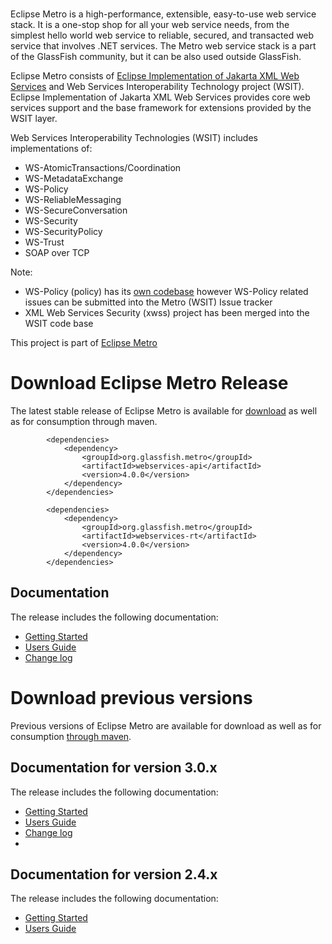 <br/>


Eclipse Metro is a high-performance, extensible, easy-to-use web service stack.
It is a one-stop shop for all your web service needs, from the simplest
hello world web service to reliable, secured, and transacted web service
that involves .NET services. The Metro web service stack is a part of
the GlassFish community, but it can be also used outside GlassFish.

Eclipse Metro consists of [Eclipse Implementation of Jakarta XML Web Services](https://eclipse-ee4j.github.io/metro-jax-ws)
and Web Services Interoperability Technology project (WSIT). Eclipse Implementation of Jakarta XML Web Services
provides core web services support and the base framework for extensions provided by the WSIT layer.

Web Services Interoperability Technologies (WSIT) includes implementations of:

* WS-AtomicTransactions/Coordination
* WS-MetadataExchange
* WS-Policy
* WS-ReliableMessaging
* WS-SecureConversation
* WS-Security
* WS-SecurityPolicy
* WS-Trust
* SOAP over TCP


Note:

* WS-Policy (policy) has its [own codebase](https://github.com/eclipse-ee4j/metro-policy) however
WS-Policy related issues can be submitted into the Metro (WSIT) Issue tracker
* XML Web Services Security (xwss) project has been merged into the WSIT code base

This project is part of [Eclipse Metro](https://projects.eclipse.org/projects/ee4j.metro)


# <a name="Download_Metro_Release"></a>Download Eclipse Metro Release

The latest stable release of Eclipse Metro is available for
[download](https://repo1.maven.org/maven2/org/glassfish/metro/metro-standalone/4.0.0/metro-standalone-4.0.0.zip)
as well as for consumption through maven.
```
        <dependencies>
            <dependency>
                <groupId>org.glassfish.metro</groupId>
                <artifactId>webservices-api</artifactId>
                <version>4.0.0</version>
            </dependency>
        </dependencies>

        <dependencies>
            <dependency>
                <groupId>org.glassfish.metro</groupId>
                <artifactId>webservices-rt</artifactId>
                <version>4.0.0</version>
            </dependency>
        </dependencies>
```

## Documentation
The release includes the following documentation:
* [Getting Started](/4.0.0/getting-started/index.html)
* [Users Guide](/4.0.0/guide/index.html)
* [Change log](https://github.com/eclipse-ee4j/metro-wsit/releases/tag/4.0.0)


# <a name="Download_Archive"></a>Download previous versions

Previous versions of Eclipse Metro are available for download
as well as for consumption [through maven](https://repo1.maven.org/maven2/org/glassfish/metro/metro-standalone/).

## Documentation for version 3.0.x
The release includes the following documentation:
* [Getting Started](/3.0.0/getting-started/index.html)
* [Users Guide](/3.0.0/guide/index.html)
* [Change log](https://github.com/eclipse-ee4j/metro-wsit/releases/tag/3.0.0)
* 

## Documentation for version 2.4.x
The release includes the following documentation:
* [Getting Started](/2.4.4/getting-started/index.html)
* [Users Guide](/2.4.4/guide/index.html)
